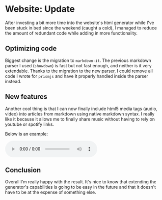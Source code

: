 # Website: Update

After investing a bit more time into the website's html generator while I've
been stuck in bed since the weekend (caught a cold), I managed to reduce the
amount of redundant code while adding in more functionality.

## Optimizing code

Biggest change is the migration to `markdown-it`. The previous markdown parser
I used (`showdown`) is fast but not fast enough, and neither is it very
extendable. Thanks to the migration to the new parser, I could remove all code
I wrote for `prismjs` and have it properly handled inside the parser instead.

## New features

Another cool thing is that I can now finally include html5 media tags (audio,
video) into articles from markdown using native markdown syntax. I really like
it because it allows me to finally share music without having to rely on
youtube or spotify links.

Below is an example:

![Mitsukiyo - Snow Hertz](./assets/media/20220601-1/Mitsukiyo-SnowHertz.mp3)

## Conclusion

Overall I'm really happy with the result. It's nice to know that extending the
generator's capabilities is going to be easy in the future and that it doesn't
have to be at the expense of something else.
